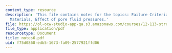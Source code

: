 ```yaml
---
content_type: resource
description: 'This file contains notes for the topics: Failure Criteria, Cohesive
  Materials, Effect of pore fluid pressures.'
file: https://ol-ocw-studio-app-qa.s3.amazonaws.com/courses/12-113-structural-geology-fall-2005/f75d0868edb51673fa092577921ffd06_notes6.pdf
file_type: application/pdf
resourcetype: Document
title: notes6.pdf
uid: f75d0868-edb5-1673-fa09-2577921ffd06
---
```

